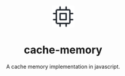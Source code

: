 <p align="center" >
  
<img src="app/cpu.svg" color="#24292E" width="60" height="60">

</p>

<h1 align="center">cache-memory</h1>

<p align="center">
A cache memory implementation in javascript.<br/>
</p>
